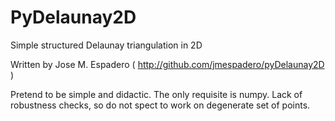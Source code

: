 PyDelaunay2D
==============

Simple structured Delaunay triangulation in 2D
  
Written by Jose M. Espadero ( http://github.com/jmespadero/pyDelaunay2D )

Pretend to be simple and didactic. The only requisite is numpy.
Lack of robustness checks, so do not spect to work on degenerate set of points.
